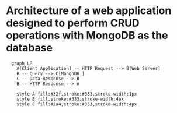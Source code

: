 # Architecture of a web application designed to perform CRUD operations with MongoDB as the database

```mermaid
  graph LR
    A[Client Application] -- HTTP Request --> B[Web Server]
    B -- Query --> C[MongoDB ]
    C -- Data Response --> B
    B -- HTTP Response --> A

    style A fill:#32f,stroke:#333,stroke-width:1px
    style B fill,stroke:#333,stroke-width:4px
    style C fill:#2a4,stroke:#333,stroke-width:4px
```

